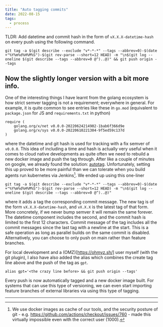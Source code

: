 ```yaml
---
title: "Auto tagging commits"
date: 2022-08-15
tags:
  - process
---
```


TLDR: Add datetime and commit hash in the form of `vX.X.X-datetime-hash` on every push using the following command.

```shell
git tag -a $(git describe --exclude "v*-*-*" --tags --abbrev=0)-$(date +"%Y%m%d%H%M%S")-$(git rev-parse --short=12 HEAD) -m "\n$(git log --oneline $(git describe --tags --abbrev=0 @^)..@)" && git push origin --tags
```

## Now the slightly longer version with a bit more info.

One of the interesting things I have learnt from the golang ecosystem is how strict semver tagging
is not a requirement; everywhere in general. For example, it is quite common to see entries like these in
`go.mod` (equivalent to `package.json` for JS and `requirements.txt` in python)

```golang
require (
    golang.org/x/net v0.0.0-20220624214902-1bab6f366d9e
    golang.org/x/sys v0.0.0-20220610221304-9f5ed59c137d
)
```

where the datetime and git hash is used for tracking with a fix semver of `v0.0.0`. This idea of including
a time and hash is actually very useful when it comes to cloud native developments as quite often we
need to rebuild a new docker image and push the tag through.  After like a couple of minutes on google,
we already found the solution: [autotag](https://github.com/pantheon-systems/autotag).  Unfortunately,
setting this up proved to be more painful than we can tolerate when you build agents run kubernetes via Jenkins[^1].
We ended up using this one-liner

```shell
git tag -a $(git describe --exclude "v*-*-*" --tags --abbrev=0)-$(date +"%Y%m%d%H%M%S")-$(git rev-parse --short=12 HEAD) -m "\n$(git log --oneline $(git describe --tags --abbrev=0 @^)..@)"
```

where it adds a tag the corresponding commit message.  The new tag is of the form `vX.X.X-datetime-hash`, and
`vX.X.X` is the latest tag of that form.  More concretely, if we never bump semver it will remain the same forever.
The datetime component includes the second, and the commit hash is limited to the first 12 characters. Commit message
of the tag includes all the commit messages since the last tag with a newline at the start. This is a safe operation
as long as parallel builds on the same commit is disabled. Alternatively, you can choose to only push on main
rather than feature branches.

For local development and a (OMZ)[https://ohmyz.sh/] user myself (with the git plugin), I also have also added the alias which combines
the create tag line above and the push of the tag as `gpt`.

```shell
alias gpt='<the crazy line before> && git push origin --tags'
```

Every push is now automatically tagged and a new docker image built. For systems that can use this type of
versioning, we can even start importing feature branches of external libraries via using this type of tagging. 

---

[^1]: We use docker images as cache of our tools, and the security posture of git - e.g.
      https://github.com/actions/checkout/issues/760 - made this virtually impossible even with the correct user (1000).
